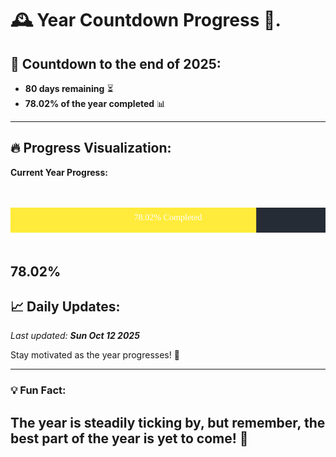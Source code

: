 
# &#x1F570; **Year Countdown Progress** &#x1F389;.

## &#x1F4C5; Countdown to the end of 2025:
- **80 days remaining** &#x23F3;
- **78.02% of the year completed** &#x1F4CA;

---

## &#x1F525; **Progress Visualization**:

**Current Year Progress:**

<br><br>
![Progress Bar](https://raw.githubusercontent.com/dayanidigv/year-countdown-progress/main/progress-bar.svg)
<br><br>

**78.02%**
---

## &#x1F4C8; **Daily Updates**:

_Last updated: **Sun Oct 12 2025**_

Stay motivated as the year progresses! &#x1F680;

--- 

### &#x1F4A1; **Fun Fact:**
The year is steadily ticking by, but remember, the best part of the year is yet to come! &#x1F31F;
---
